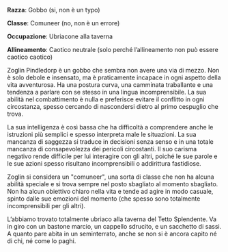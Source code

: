 **Razza**: Gobbo (si, non è un typo)

**Classe**: Comuneer (no, non è un errore)

**Occupazione**: Ubriacone alla taverna

**Allineamento**: Caotico neutrale (solo perché l’allineamento non può essere caotico caotico)

Zoglin Pindledorp è un gobbo che sembra non avere una via di mezzo. Non è solo debole e insensato, ma è praticamente incapace in ogni aspetto della vita avventurosa. Ha una postura curva, una camminata traballante e una tendenza a parlare con se stesso in una lingua incomprensibile. La sua abilità nel combattimento è nulla e preferisce evitare il conflitto in ogni circostanza, spesso cercando di nascondersi dietro al primo cespuglio che trova.

La sua intelligenza è così bassa che ha difficoltà a comprendere anche le istruzioni più semplici e spesso interpreta male le situazioni. La sua mancanza di saggezza si traduce in decisioni senza senso e in una totale mancanza di consapevolezza dei pericoli circostanti. Il suo carisma negativo rende difficile per lui interagire con gli altri, poiché le sue parole e le sue azioni spesso risultano incomprensibili o addirittura fastidiose.

Zoglin si considera un "comuneer", una sorta di classe che non ha alcuna abilità speciale e si trova sempre nel posto sbagliato al momento sbagliato. Non ha alcun obiettivo chiaro nella vita e tende ad agire in modo casuale, spinto dalle sue emozioni del momento (che spesso sono totalmente incomprensibili per gli altri).

L’abbiamo trovato totalmente ubriaco alla taverna del Tetto Splendente. Va in giro con un bastone marcio, un cappello sdrucito, e un sacchetto di sassi. A quanto pare abita in un seminterrato, anche se non si è ancora capito né di chi, né come lo paghi.